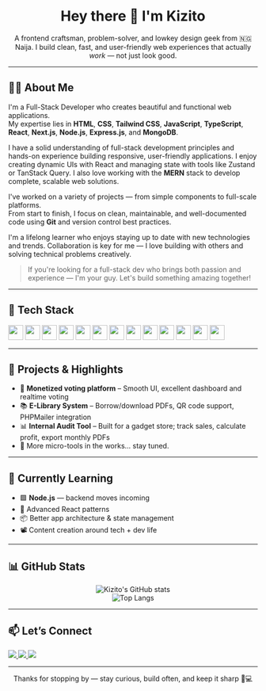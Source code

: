 <h1 align="center">Hey there 👋 I'm Kizito</h1>

<p align="center">
  A frontend craftsman, problem-solver, and lowkey design geek from 🇳🇬 Naija.  
  I build clean, fast, and user-friendly web experiences that actually <i>work</i> — not just look good.
</p>

---

## 🧑‍💻 About Me

I'm a Full-Stack Developer who creates beautiful and functional web applications.  
My expertise lies in **HTML**, **CSS**, **Tailwind CSS**, **JavaScript**, **TypeScript**, **React**, **Next.js**, **Node.js**, **Express.js**, and **MongoDB**.

I have a solid understanding of full-stack development principles and hands-on experience building responsive, user-friendly applications. I enjoy creating dynamic UIs with React and managing state with tools like Zustand or TanStack Query. I also love working with the **MERN** stack to develop complete, scalable web solutions.

I've worked on a variety of projects — from simple components to full-scale platforms.  
From start to finish, I focus on clean, maintainable, and well-documented code using **Git** and version control best practices.

I'm a lifelong learner who enjoys staying up to date with new technologies and trends. Collaboration is key for me — I love building with others and solving technical problems creatively.

> If you're looking for a full-stack dev who brings both passion and experience — I'm your guy. Let's build something amazing together!

---

## 🧰 Tech Stack

<p align="left">
  <img src="https://cdn.jsdelivr.net/gh/devicons/devicon/icons/html5/html5-original.svg" width="30" height="30"/>
  <img src="https://cdn.jsdelivr.net/gh/devicons/devicon/icons/css3/css3-original.svg" width="30" height="30"/>
  <img src="https://cdn.jsdelivr.net/gh/devicons/devicon/icons/javascript/javascript-original.svg" width="30" height="30"/>
  <img src="https://cdn.jsdelivr.net/gh/devicons/devicon/icons/typescript/typescript-original.svg" width="30" height="30"/>
  <img src="https://cdn.jsdelivr.net/gh/devicons/devicon/icons/react/react-original.svg" width="30" height="30"/>
  <img src="https://cdn.jsdelivr.net/gh/devicons/devicon/icons/nextjs/nextjs-original.svg" width="30" height="30"/>
  <img src="https://cdn.jsdelivr.net/gh/devicons/devicon/icons/nodejs/nodejs-original.svg" width="30" height="30"/>
  <img src="https://cdn.jsdelivr.net/gh/devicons/devicon/icons/express/express-original.svg" width="30" height="30"/>
  <img src="https://cdn.jsdelivr.net/gh/devicons/devicon/icons/mongodb/mongodb-original.svg" width="30" height="30"/>
  <img src="https://cdn.jsdelivr.net/gh/devicons/devicon/icons/php/php-original.svg" width="30" height="30"/>
  <img src="https://cdn.jsdelivr.net/gh/devicons/devicon/icons/mysql/mysql-original.svg" width="30" height="30"/>
  <img src="https://cdn.jsdelivr.net/gh/devicons/devicon/icons/git/git-original.svg" width="30" height="30"/>
  <img src="https://cdn.jsdelivr.net/gh/devicons/devicon/icons/vite/vite-original.svg" width="30" height="30"/>
</p>

---

## 🔧 Projects & Highlights

- 🔐 **Monetized voting platform** – Smooth UI, excellent dashboard and realtime voting  
- 📚 **E-Library System** – Borrow/download PDFs, QR code support, PHPMailer integration  
- 📊 **Internal Audit Tool** – Built for a gadget store; track sales, calculate profit, export monthly PDFs  
- 💬 More micro-tools in the works... stay tuned.

---

## 🌱 Currently Learning

- 🟩 **Node.js** — backend moves incoming  
- 🧠 Advanced React patterns  
- 📦 Better app architecture & state management  
- 📽️ Content creation around tech + dev life

---

## 📊 GitHub Stats

<p align="center">
  <img src="https://github-readme-stats.vercel.app/api?username=Kizito3&show_icons=true&theme=default" alt="Kizito's GitHub stats" />
  <br/>
  <img src="https://github-readme-stats.vercel.app/api/top-langs/?username=Kizito3&layout=compact&theme=default" alt="Top Langs" />
</p>

---

## 📫 Let’s Connect

<p>
  <a href="https://x.com/only__1kizzy">
    <img src="https://img.shields.io/badge/Twitter-%231DA1F2?style=flat&logo=twitter&logoColor=white" />
  </a>
  <a href="https://www.linkedin.com/in/okwara-kizito-chigozirim-31b0a5217/">
    <img src="https://img.shields.io/badge/LinkedIn-%230077B5?style=flat&logo=linkedin&logoColor=white" />
  </a>
  <a href="mailto:chigokizzy@gmail.com">
    <img src="https://img.shields.io/badge/Email-D14836?style=flat&logo=gmail&logoColor=white" />
  </a>
</p>

---

<p align="center">Thanks for stopping by — stay curious, build often, and keep it sharp 🧠💻</p>
